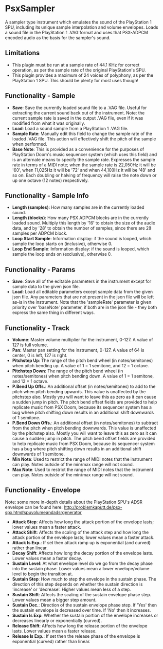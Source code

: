 # PsxSampler
A sampler type instrument which emulates the sound of the PlayStation 1 SPU, including its unique sample interpolation and volume envelopes. Loads a sound file in the PlayStation 1 .VAG format and uses that PSX-ADPCM encoded audio as the basis for the sampler's sound.

## Limitations
- This plugin must be run at a sample rate of 44.1 KHz for correct operation, as per the sample rate of the original PlayStation's SPU.
- This plugin provides a maximum of 24 voices of polyphony, as per the PlayStation 1 SPU. This should be plenty for most uses though!

## Functionality - Sample
- **Save**: Save the currently loaded sound file to a .VAG file. Useful for extracting the current sound back out of the instrument. Note: the current sample rate is saved in the output .VAG file, even if it was modified from what it was originally.
- **Load**: Load a sound sample from a PlayStation 1 .VAG file.
- **Sample Rate**: Manually edit this field to change the sample rate of the loaded .VAG file. This action will effectively shift the pitch of the sample when performed.
- **Base Note**: This is provided as a convenience for the purposes of PlayStation Doom's music sequencer system (which uses this field) and is an alternate means to specify the sample rate. Expresses the sample rate in terms of a MIDI note; when the sample rate is 22,050Hz it will be '60', when 11,025Hz it will be '72' and when 44,100Hz it will be '48' and so on. Each doubling or halving of frequency will raise the note down or up one octave (12 notes) respectively.

## Functionality - Sample Info
- **Length (samples)**: How many samples are in the currently loaded sound.
- **Length (blocks)**: How many PSX ADPCM blocks are in the currently loaded sound. Multiply this length by '16' to obtain the size of the audio data, and by '28' to obtain the number of samples, since there are 28 samples per ADPCM block.
- **Loop Start Sample**: Information display: if the sound is looped, which sample the loop starts on (inclusive), otherwise 0.
- **Loop End Sample**: Information display: if the sound is looped, which sample the loop ends on (exclusive), otherwise 0.

## Functionality - Params
- **Save**: Save all of the editable parameters in the instrument except for sample data to the given json file.
- **Load**: Load all editable parameters except sample data from the given json file. Any parameters that are not present in the json file will be left as-is in the instrument. Note that the 'sampleRate' parameter is given priority over 'baseNote' parameter, if both are in the json file - they both express the same thing in different ways.

## Functionality - Track
- **Volume**: Master volume multiplier for the instrument, 0-127. A value of 127 is full volume.
- **Pan**: Master pan setting for the instrument, 0-127. A value of 64 is center, 0 is left, 127 is right.
- **Pitchstep Up**: The range of the pitch bend wheel (in notes/semitones) when pitch bending up. A value of 1 = 1 semitone, and 12 = 1 octave.
- **Pitchstep Down**: The range of the pitch bend wheel (in notes/semitones) when pitch bending down. A value of 1 = 1 semitone, and 12 = 1 octave.
- **P.Bend Up Offs.**: An additional offset (in notes/semitones) to add to the pitch when pitch bending upwards. This value is unaffected by the pitchstep also. Mostly you will want to leave this as zero as it can cause a sudden jump in pitch. The pitch bend offset fields are provided to help replicate music from PSX Doom, because its sequencer system has a bug where pitch shifting down results in an additional shift downwards of 1 semitone. 
- **P.Bend Down Offs.**: An additional offset (in notes/semitones) to subtract from the pitch when pitch bending downwards. This value is unaffected by the pitchstep also. Mostly you will want to leave this as zero as it can cause a sudden jump in pitch. The pitch bend offset fields are provided to help replicate music from PSX Doom, because its sequencer system has a bug where pitch shifting down results in an additional shift downwards of 1 semitone. 
- **Min Note**: Used to restrict the range of MIDI notes that the instrument can play. Notes outside of the min/max range will not sound.
- **Max Note**: Used to restrict the range of MIDI notes that the instrument can play. Notes outside of the min/max range will not sound.

## Functionality - Envelope
Note: some more in-depth details about the PlayStation SPU's ADSR envelope can be found here: http://problemkaputt.de/psx-spx.htm#spuvolumeandadsrgenerator

- **Attack Step**: Affects how long the attack portion of the envelope lasts; lower values mean a faster attack.
- **Attack Shift**: Affects the scaling of the attack step and how long the attack portion of the envelope lasts; lower values mean a faster attack.
- **Attack Is Exp.**: If set then attack ramp up is exponential (and curved) rather than linear.
- **Decay Shift**: Affects how long the decay portion of the envelope lasts. Lower values mean a faster decay.
- **Sustain Level**: At what envelope level do we go from the decay phase into the sustain phase. Lower values mean a lower envelope/volume level to begin the transition at.
- **Sustain Step**: How much to step the envelope in the sustain phase. The direction of this step depends on whether the sustain direction is 'increase' or 'decrease'. Higher values mean less of a step.
- **Sustain Shift**: Affects the scaling of the sustain envelope phase step. Lower values mean a bigger step amount.
- **Sustain Dec.**: Direction of the sustain envelope phase step. If 'Yes' then the sustain envelope is decreased over time. If 'No' then it increases.
- **Sustain Is Exp**: Whether the sustain portion of the envelope increases or decreases linearly or exponentially (curved).
- **Release Shift**: Affects how long the release portion of the envelope lasts. Lower values mean a faster release.
- **Release Is Exp.**: If set then the release phase of the envelope is exponential (curved) rather than linear.
